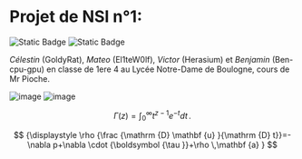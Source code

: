 # Projet de NSI n°1:

![Static Badge](https://img.shields.io/badge/Groupe_1-Projet_1-blue)
![Static Badge](https://img.shields.io/badge/Langage-Python-green?style=flat&logo=python&logoColor=green)

*Célestin* (GoldyRat), *Mateo* (El1teW0lf), *Victor* (Herasium) et *Benjamin* (Ben-cpu-gpu) en classe de 1ere 4 au Lycée Notre-Dame de Boulogne, cours de Mr Pioche.

![image](https://external-content.duckduckgo.com/iu/?u=http%3A%2F%2Fmedia.giphy.com%2Fmedia%2FRo2MgOxH9iaVG%2Fgiphy.gif&f=1&nofb=1&ipt=30eea9df77f9a50fb79231dd2277be5e6e88ba7af9628a6e5785cbffb38da713&ipo=images)
![image](https://github.com/user-attachments/assets/db9558ba-bf12-4dee-aecf-2d574ed04b51)

$$
\Gamma(z) = \int_0^\infty t^{z-1}e^{-t}dt\,.
$$

$$
{\displaystyle \rho {\frac {\mathrm {D} \mathbf {u} }{\mathrm {D} t}}=-\nabla p+\nabla \cdot {\boldsymbol {\tau }}+\rho \,\mathbf {a} }
$$

